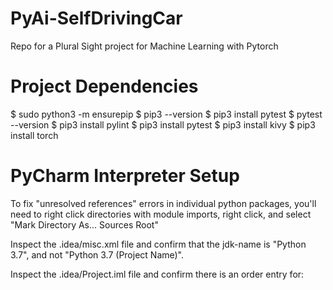 # PyAi-SelfDrivingCar
Repo for a Plural Sight project for Machine Learning with Pytorch

# Project Dependencies

$ sudo python3 -m ensurepip
$ pip3 --version
$ pip3 install pytest
$ pytest --version
$ pip3 install pylint
$ pip3 install pytest
$ pip3 install kivy
$ pip3 install torch

# PyCharm Interpreter Setup

To fix "unresolved references" errors in individual
python packages, you'll need to right click directories
with module imports, right click, and select
"Mark Directory As... Sources Root"

Inspect the .idea/misc.xml file and confirm that the jdk-name
is "Python 3.7", and not "Python 3.7 (Project Name)".

Inspect the .idea/Project.iml file and confirm there is an
order entry for:
<orderEntry type="jdk" jdkName="Python 3.7" jdkType="Python SDK" />
